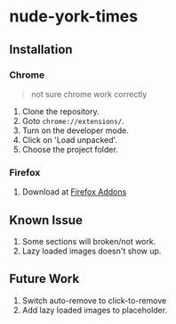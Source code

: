 # nude-york-times

## Installation

### Chrome

> not sure chrome work correctly

1. Clone the repository.
2. Goto `chrome://extensions/`.
3. Turn on the developer mode.
4. Click on 'Load unpacked'.
5. Choose the project folder.

### Firefox

1. Download at [Firefox Addons](https://addons.mozilla.org/zh-TW/firefox/addon/nude-york-times/)

## Known Issue

1. Some sections will broken/not work.
2. Lazy loaded images doesn't show up.

## Future Work

1. Switch auto-remove to click-to-remove
2. Add lazy loaded images to placeholder.
